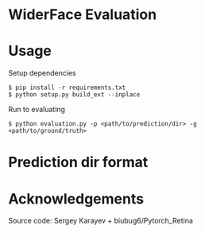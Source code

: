# WiderFace Evaluation

# Usage

Setup dependencies
```
$ pip install -r requirements.txt
$ python setup.py build_ext --inplace
```

Run to evaluating
```
$ python evaluation.py -p <path/to/prediction/dir> -g <path/to/ground/truth>
```
# Prediction dir format



# Acknowledgements
Source code: Sergey Karayev + biubug6/Pytorch_Retina